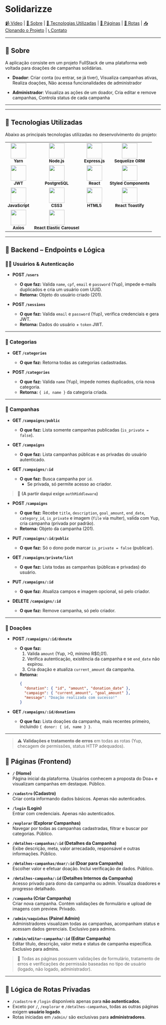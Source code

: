 # Solidarizze

[📹 Vídeo](#apresentação-em-vídeo) | [📝 Sobre](#sobre) | [🚀 Tecnologias Utilizadas](#tecnologias-utilizadas) | [📄 Páginas](#páginas-frontend) | [📄 Rotas](#rotas-backend) | [📥 Clonando o Projeto](#clonando-o-projeto) | [📞 Contato](#contato)

---

## 📝 Sobre

A aplicação consiste em um projeto FullStack de uma plataforma web voltada para doações de campanhas solidárias.

- **Doador**:  Criar conta (ou entrar, se já tiver), Visualiza campanhas ativas, Realiza doações, Não acessa funcionalidades de administrador

- **Administrador**: Visualiza as ações de um doador, Cria editar e remove campanhas, Controla status de cada campanha

---


---

## 🚀 Tecnologias Utilizadas

Abaixo as principais tecnologias utilizadas no desenvolvimento do projeto:

<table>
  <tr>
    <td align="center">
      <img src="https://cdn.jsdelivr.net/gh/devicons/devicon/icons/yarn/yarn-original.svg" width="50px" /><br/>
      <sub><b>Yarn</b></sub>
    </td>
    <td align="center">
      <img src="https://cdn.jsdelivr.net/gh/devicons/devicon/icons/nodejs/nodejs-original.svg" width="50px" /><br/>
      <sub><b>Node.js</b></sub>
    </td>
    <td align="center">
      <img src="https://www.vectorlogo.zone/logos/expressjs/expressjs-icon.svg" width="50px"/><br/>
      <sub><b>Express.js</b></sub>
    </td>
    <td align="center">
      <img src="https://sequelize.org/img/logo.svg" width="50px"/><br/>
      <sub><b>Sequelize ORM</b></sub>
    </td>
  </tr>
  <tr>
    <td align="center">
      <img src="https://cdn-icons-png.flaticon.com/512/2721/2721297.png" width="50px"/><br/>
      <sub><b>JWT</b></sub>
    </td>
    <td align="center">
      <img src="https://cdn.jsdelivr.net/gh/devicons/devicon/icons/postgresql/postgresql-original.svg" width="50px"/><br/>
      <sub><b>PostgreSQL</b></sub>
    </td>
    <td align="center">
      <img src="https://cdn.jsdelivr.net/gh/devicons/devicon/icons/react/react-original.svg" width="50px"/><br/>
      <sub><b>React</b></sub>
    </td>
    <td align="center">
      <img src="https://avatars.githubusercontent.com/u/20658825?s=200&v=4" width="50px"/><br/>
      <sub><b>Styled Components</b></sub>
    </td>
  </tr>
  <tr>
    <td align="center">
      <img src="https://cdn.jsdelivr.net/gh/devicons/devicon/icons/javascript/javascript-original.svg" width="50px"/><br/>
      <sub><b>JavaScript</b></sub>
    </td>
    <td align="center">
      <img src="https://cdn.jsdelivr.net/gh/devicons/devicon/icons/css3/css3-original.svg" width="50px"/><br/>
      <sub><b>CSS3</b></sub>
    </td>
    <td align="center">
      <img src="https://cdn.jsdelivr.net/gh/devicons/devicon/icons/html5/html5-original.svg" width="50px"/><br/>
      <sub><b>HTML5</b></sub>
    </td>
    <td align="center">
      <img src="https://avatars.githubusercontent.com/u/37719687?s=200&v=4" width="50px"/><br/>
      <sub><b>React Toastify</b></sub>
    </td>
  </tr>
  <tr>
    <td align="center">
      <img src="https://axios-http.com/assets/logo.svg" width="50px"/><br/>
      <sub><b>Axios</b></sub>
    </td>
    <td align="center">
      <img src="https://avatars.githubusercontent.com/u/88573548?s=200&v=4" width="50px"/><br/>
      <sub><b>React Elastic Carousel</b></sub>
    </td>
  </tr>
</table>

---

## 🔧 Backend – Endpoints e Lógica

### 🧑‍💻 Usuários & Autenticação

- **POST `/users`**  
  - **O que faz:** Valida `name`, `cpf`, `email` e `password` (Yup), impede e‑mails duplicados e cria um usuário com UUID.  
  - **Retorna:** Objeto do usuário criado (201).

- **POST `/sessions`**  
  - **O que faz:** Valida `email` e `password` (Yup), verifica credenciais e gera JWT.  
  - **Retorna:** Dados do usuário + `token` JWT.

---

### 📂 Categorias

- **GET `/categories`**  
  - **O que faz:** Retorna todas as categorias cadastradas.  

- **POST `/categories`**  
  - **O que faz:** Valida `name` (Yup), impede nomes duplicados, cria nova categoria.  
  - **Retorna:** `{ id, name }` da categoria criada.

---

### 🎯 Campanhas

- **GET `/campaigns/public`**  
  - **O que faz:** Lista somente campanhas publicadas (`is_private = false`).

- **GET `/campaigns`**  
  - **O que faz:** Lista campanhas públicas e as privadas do usuário autenticado.

- **GET `/campaigns/:id`**  
  - **O que faz:** Busca campanha por `id`.  
    - Se privada, só permite acesso ao criador.

> 🔐 **(A partir daqui exige `authMiddleware`)**

- **POST `/campaigns`**  
  - **O que faz:** Recebe `title`, `description`, `goal_amount`, `end_date`, `category_id`, `is_private` e imagem (`file` via multer), valida com Yup, cria campanha (privada por padrão).  
  - **Retorna:** Objeto da campanha (201).

- **PUT `/campaigns/:id/public`**  
  - **O que faz:** Só o dono pode marcar `is_private = false` (publicar).

- **GET `/campaigns/private/list`**  
  - **O que faz:** Lista todas as campanhas (públicas e privadas) do usuário.

- **PUT `/campaigns/:id`**  
  - **O que faz:** Atualiza campos e imagem opcional, só pelo criador.

- **DELETE `/campaigns/:id`**  
  - **O que faz:** Remove campanha, só pelo criador.

---

### 🎁 Doações

- **POST `/campaigns/:id/donate`**  
  - **O que faz:**  
    1. Valida `amount` (Yup, >0, mínimo R$0,01).  
    2. Verifica autenticação, existência da campanha e se `end_date` não expirou.  
    3. Cria doação e atualiza `current_amount` da campanha.  
  - **Retorna:**  
    ```json
    {
      "donation": { "id", "amount", "donation_date" },
      "campaign": { "current_amount", "goal_amount" },
      "message": "Doação realizada com sucesso!"
    }
    ```

- **GET `/campaigns/:id/donations`**  
  - **O que faz:** Lista doações da campanha, mais recentes primeiro, incluindo `{ donor: { id, name } }`.

---

> ⚠️ **Validações e tratamento de erros** em todas as rotas (Yup, checagem de permissões, status HTTP adequados).  


## 📄 Páginas (Frontend)

- **`/` (Home)**  
  Página inicial da plataforma. Usuários conhecem a proposta do Doa+ e visualizam campanhas em destaque. Público.

- **`/cadastro` (Cadastro)**  
  Criar conta informando dados básicos. Apenas não autenticados.

- **`/login` (Login)**  
  Entrar com credenciais. Apenas não autenticados.

- **`/explorar` (Explorar Campanhas)**  
  Navegar por todas as campanhas cadastradas, filtrar e buscar por categorias. Público.

- **`/detalhes-campanhas/:id` (Detalhes da Campanha)**  
  Exibe descrição, meta, valor arrecadado, responsável e outras informações. Público.

- **`/detalhes-campanhas/doar/:id` (Doar para Campanha)**  
  Escolher valor e efetuar doação. Inclui verificação de dados. Público.

- **`/detalhes-campanha/:id` (Detalhes Internos da Campanha)**  
  Acesso privado para dono da campanha ou admin. Visualiza doadores e progresso detalhado.

- **`/campanha` (Criar Campanha)**  
  Criar nova campanha. Contém validações de formulário e upload de imagens com preview. Privado.

- **`/admin/vaquinhas` (Painel Admin)**  
  Administradores visualizam todas as campanhas, acompanham status e acessam dados gerenciais. Exclusivo para admins.

- **`/admin/editar-campanha/:id` (Editar Campanha)**  
  Editar título, descrição, valor meta e status de campanha específica. Exclusivo para admins.

> 📌 Todas as páginas possuem validações de formulário, tratamento de erros e verificações de permissão baseadas no tipo de usuário (logado, não logado, administrador).

---

## 🔐 Lógica de Rotas Privadas

- `/cadastro` e `/login` disponíveis apenas para **não autenticados**.  
- Exceto por `/`, `/explorar` e `/detalhes-campanhas`, todas as outras páginas exigem **usuário logado**.  
- Rotas iniciadas em `/admin/` são exclusivas para **administradores**.
